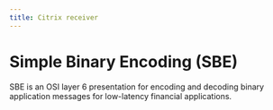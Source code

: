 ```yaml
---
title: Citrix receiver
---
```


# Simple Binary Encoding (SBE)

SBE is an OSI layer 6 presentation for encoding and decoding binary application messages for low-latency financial applications. 


